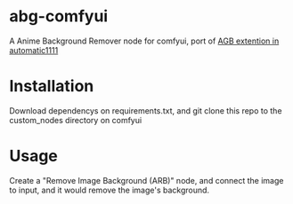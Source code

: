 # abg-comfyui
A Anime Background Remover node for comfyui, port of [AGB extention in automatic1111](https://github.com/KutsuyaYuki/ABG_extension/tree/main)


# Installation
Download dependencys on requirements.txt, and git clone this repo to the custom_nodes directory on comfyui

# Usage
Create a "Remove Image Background (ARB)" node, and connect the image to input, and it would remove the image's background.

